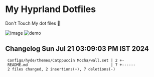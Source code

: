 # My Hyprland Dotfiles
  Don't Touch My dot files 🙂
 

  ![image](https://github.com/ALEX5402/dotfiles/assets/76860596/2fbe6020-4d76-4cf7-b052-58ff43cda405)
  ![demo](https://github.com/ALEX5402/dotfiles/assets/76860596/ff68bba7-e8da-49d3-a716-3ed3d73cfc25)

 
## Changelog Sun Jul 21 03:09:03 PM IST 2024
```
 Configs/hyde/themes/Catppuccin Mocha/wall.set | 2 +-
 README.md                                     | 7 +------
 2 files changed, 2 insertions(+), 7 deletions(-)
```
 
